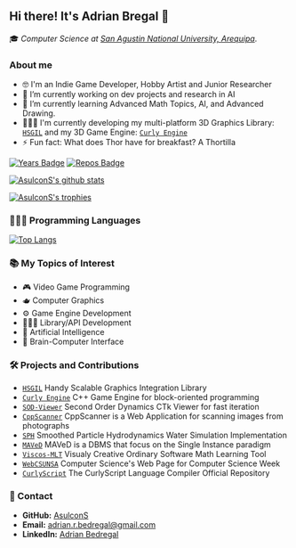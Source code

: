 ## Hi there! It's Adrian Bregal 👋

🎓 _Computer Science at [San Agustin National University, Arequipa](https://www.unsa.edu.pe/en/)_.

### About me

- 🤓 I'm an Indie Game Developer, Hobby Artist and Junior Researcher
- 🔭 I’m currently working on dev projects and research in AI
- 🌱 I’m currently learning Advanced Math Topics, AI, and Advanced Drawing.
- 👨🏻‍💻 I'm currently developing my multi-platform 3D Graphics Library: [`HSGIL`](https://github.com/AsulconS/HSGIL) and my 3D Game Engine: [`Curly Engine`](https://github.com/AsulconS/Curly-Engine)
- ⚡ Fun fact: What does Thor have for breakfast? A Thortilla

[![Years Badge](https://badges.pufler.dev/years/AsulconS)](https://badges.pufler.dev)
[![Repos Badge](https://badges.pufler.dev/repos/AsulconS)](https://badges.pufler.dev)

[![AsulconS's github stats](https://github-readme-stats.vercel.app/api?username=AsulconS&show_icons=true&count_private=true&theme=tokyonight)](#)
<!--[![HamiltonPharmD StackOverflow](https://stackoverflow-badge.herokuapp.com/api/StackOverflowBadge/12038761)](https://stackoverflow.com/users/12038761/asulcons)-->
[![AsulconS's trophies](https://github-profile-trophy.vercel.app/?username=AsulconS&theme=tokyonight&&column=-1&margin-w=8)](#)

### 👨🏻‍💻 Programming Languages

[![Top Langs](https://github-readme-stats.vercel.app/api/top-langs/?username=AsulconS&layout=compact&langs_count=8&theme=tokyonight)](#)

### 📚 My Topics of Interest

- 🎮 Video Game Programming
- 🫖 Computer Graphics
- ⚙️ Game Engine Development
- 👨🏻‍💻 Library/API Development
- 🤖 Artificial Intelligence
- 🧠 Brain-Computer Interface

### 🛠️ Projects and Contributions

- [`HSGIL`](https://github.com/AsulconS/HSGIL) Handy Scalable Graphics Integration Library
- [`Curly Engine`](https://github.com/AsulconS/Curly-Engine) C++ Game Engine for block-oriented programming
- [`SOD-Viewer`](https://github.com/AsulconS/SOD-Viewer) Second Order Dynamics CTk Viewer for fast iteration
- [`CppScanner`](https://github.com/AsulconS/CppScanner) CppScanner is a Web Application for scanning images from photographs
- [`SPH`](https://github.com/AsulconS/SPH) Smoothed Particle Hydrodynamics Water Simulation Implementation
- [`MAVeD`](https://github.com/AsulconS/MAVeD) MAVeD is a DBMS that focus on the Single Instance paradigm
- [`Viscos-MLT`](https://github.com/AsulconS/Viscos-MLT) Visualy Creative Ordinary Software Math Learning Tool
- [`WebCSUNSA`](https://github.com/lehi10/webCsUNSA) Computer Science's Web Page for Computer Science Week
- [`CurlyScript`](https://github.com/AsulconS/CurlyScript-Compiler) The CurlyScript Language Compiler Official Repository

### 📩 Contact

- **GitHub:** [AsulconS](https://github.com/AsulconS)
- **Email:** [adrian.r.bedregal@gmail.com](mailto:adrian.r.bedregal@gmail.com)
- **LinkedIn:** [Adrian Bedregal](https://www.linkedin.com/in/adrian-bedregal)

<!--
**AsulconS/AsulconS** is a ✨ _special_ ✨ repository because its `README.md` (this file) appears on your GitHub profile.

Here are some ideas to get you started:

- 🔭 I’m currently working on ...
- 🌱 I’m currently learning ...
- 👯 I’m looking to collaborate on ...
- 🤔 I’m looking for help with ...
- 💬 Ask me about ...
- 📫 How to reach me: ...
- 😄 Pronouns: ...
- ⚡ Fun fact: ...
-->
